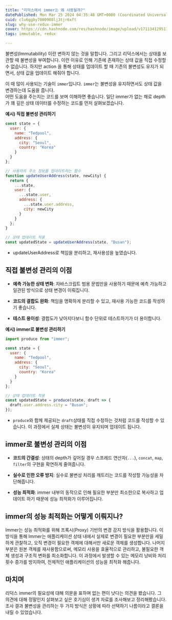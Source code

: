 ```yaml
---
title: "리덕스에서 immer는 왜 사용될까?"
datePublished: Mon Mar 25 2024 04:35:48 GMT+0000 (Coordinated Universal Time)
cuid: clu6ggby7000908lj3tjr6xft
slug: why-use-redux-immer
cover: https://cdn.hashnode.com/res/hashnode/image/upload/v1711341295112/5e72c0e8-d4cc-4c47-a596-b949fdb19e3a.webp
tags: immutable, redux

---
```


불변성(Immutability) 이란 변하지 않는 것을 말합니다. 그리고 리덕스에서는 상태를 보관할 때 불변성을 부여합니다. 이런 이유로 인해 기존에 존재하는 상태 값을 직접 수정할 수 없습니다. 하지만 action 을 통해 상태를 업데이트 할 때 기존의 불변성도 유지가 되면서, 상태 값을 업데이트 해줘야 합니다.

이 때 많이 사용되는 기술이 `immer`입니다. `immer`는 불변성을 유지하면서도 상태 값을 변경하는데 도움을 줍니다.  
어떤 도움을 주는지는 코드를 보며 이해하면 좋습니다. 일단 immer가 없는 채로 depth가 꽤 깊은 상태 데이터를 수정하는 코드를 먼저 살펴보겠습니다.

**예시) 직접 불변성 관리하기**

```javascript
const state = {
  user: {
    name: "Tedpool",
    address: {
      city: "Seoul",
      country: "Korea"
    }
  }
};

// 사용자의 주소 정보를 업데이트하는 함수
function updateUserAddress(state, newCity) {
  return {
    ...state,
    user: {
      ...state.user,
      address: {
        ...state.user.address,
        city: newCity
      }
    }
  };
}

// 상태 업데이트 적용
const updatedState = updateUserAddress(state, "Busan");
```

* updateUserAddress로 책임을 분리하고, 재사용성을 높였습니다.
    

## 직접 불변성 관리의 이점

* **예측 가능한 상태 변화**: 자바스크립트 범용 문법만을 사용하기 때문에 예측 가능하고 일관된 방식으로 상태 변경이 이뤄집니다.
    
* **코드의 결합도 완화**: 책임을 명확하게 분리할 수 있고, 재사용 가능한 코드를 작성하기 좋습니다.
    
* **테스트 용이성**: 결합도가 낮아지다보니 함수 단위로 테스트하기가 더 용이합니다.
    

**예시) immer로 불변성 관리하기**

```javascript
import produce from "immer";

const state = {
  user: {
    name: "Tedpool",
    address: {
      city: "Seoul",
      country: "Korea"
    }
  }
};

// 상태 업데이트 적용
const updatedState = produce(state, draft => {
  draft.user.address.city = "Busan";
});
```

* `produce`와 함께 제공되는 `draft`상태를 직접 수정하는 것처럼 코드를 작성할 수 있습니다. 이 과정에서 실제 상태는 불변성이 유지되며 업데이트 됩니다.
    

## immer로 불변성 관리의 이점

* **코드의 간결성**: 상태의 depth가 깊어질 경우 스프레드 연산자(`...`), `concat`, `map`, `filter`의 구현을 확연하게 줄여줍니다.
    
* **실수로 인한 오류 방지**: 실수로 불변성 처리를 깨트리는 코드를 작성할 가능성을 차단해줍니다.
    
* **성능 최적화**: immer 내부의 동작으로 인해 필요한 부분만 최소한으로 복사하고 업데이트 하기 때문에 성능 최적화가 이루어집니다.
    

## immer의 성능 최적화는 어떻게 이뤄지나?

Immer는 성능 최적화를 위해 프록시(Proxy) 기반의 변경 감지 방식을 활용합니다. 이 방식을 통해 Immer는 애플리케이션 상태 내에서 실제로 변경이 필요한 부분만을 세밀하게 관찰하고, 오직 변경이 필요한 객체에 대해서만 새로운 객체를 생성합니다. 나머지 부분은 원본 객체를 재사용함으로써, 메모리 사용을 효율적으로 관리하고, 불필요한 객체 생성과 구조적 변화를 최소화합니다. 이 과정에서 발생할 수 있는 메모리 낭비와 처리 횟수 증가를 방지하여, 전체적인 애플리케이션의 성능을 최적화 해줍니다.

## 마치며

리덕스 immer의 필요성에 대해 의문을 표하며 없는 편이 낫다는 의견을 봤습니다. 그 의견에 대해 정말인지 살펴보고 싶은 호기심이 생겨 자료를 조사해보고 정리해봤습니다. 조사 결과 불변성을 관리하는 두 가지 방식은 상황에 따라 선택하기 나름이라고 결론을 내릴 수 있었습니다.